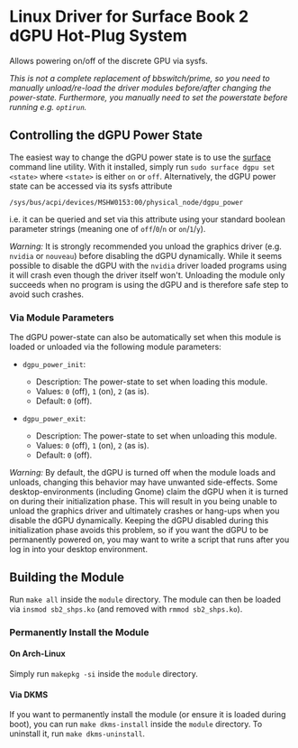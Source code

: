 # Linux Driver for Surface Book 2 dGPU Hot-Plug System

Allows powering on/off of the discrete GPU via sysfs.

_This is not a complete replacement of bbswitch/prime, so you need to manually unload/re-load the driver modules before/after changing the power-state.
Furthermore, you manually need to set the powerstate before running e.g. `optirun`._

## Controlling the dGPU Power State

The easiest way to change the dGPU power state is to use the [surface](https://github.com/qzed/linux-surface-control) command line utility.
With it installed, simply run `sudo surface dgpu set <state>` where `<state>` is either `on` or `off`.
Alternatively, the dGPU power state can be accessed via its sysfs attribute
```
/sys/bus/acpi/devices/MSHW0153:00/physical_node/dgpu_power
```
i.e. it can be queried and set via this attribute using your standard boolean parameter strings (meaning one of `off`/`0`/`n` or `on`/`1`/`y`).

_Warning:_
It is strongly recommended you unload the graphics driver (e.g. `nvidia` or `nouveau`) before disabling the dGPU dynamically.
While it seems possible to disable the dGPU with the `nvidia` driver loaded programs using it will crash even though the driver itself won't.
Unloading the module only succeeds when no program is using the dGPU and is therefore safe step to avoid such crashes.

### Via Module Parameters

The dGPU power-state can also be automatically set when this module is loaded or unloaded via the following module parameters:

- `dgpu_power_init`:
  - Description: The power-state to set when loading this module.
  - Values: `0` (off), `1` (on), `2` (as is).
  - Default: `0` (off).


- `dgpu_power_exit`:
  - Description: The power-state to set when unloading this module.
  - Values: `0` (off), `1` (on), `2` (as is).
  - Default: `0` (off).

_Warning:_
By default, the dGPU is turned off when the module loads and unloads, changing this behavior may have unwanted side-effects.
Some desktop-environments (including Gnome) claim the dGPU when it is turned on during their initialization phase.
This will result in you being unable to unload the graphics driver and ultimately crashes or hang-ups when you disable the dGPU dynamically.
Keeping the dGPU disabled during this initialization phase avoids this problem, so if you want the dGPU to be permanently powered on, you may want to write a script that runs after you log in into your desktop environment.

## Building the Module

Run `make all` inside the `module` directory.
The module can then be loaded via `insmod sb2_shps.ko` (and removed with `rmmod sb2_shps.ko`).

### Permanently Install the Module

#### On Arch-Linux

Simply run `makepkg -si` inside the `module` directory.

#### Via DKMS

If you want to permanently install the module (or ensure it is loaded during boot), you can run `make dkms-install` inside the `module` directory.
To uninstall it, run `make dkms-uninstall`.
